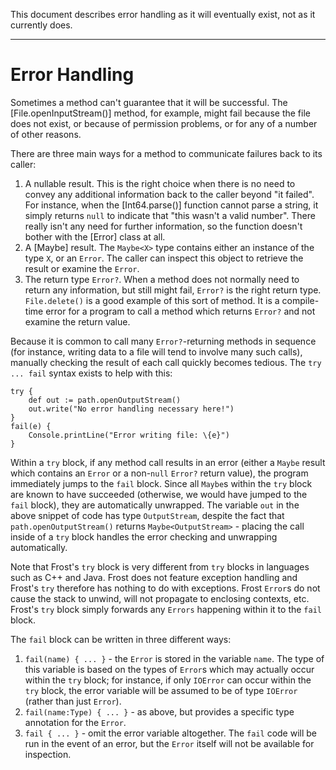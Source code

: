 This document describes error handling as it will eventually exist, not as it
currently does.

--------------------------------------------------------------------------------

Error Handling
==============

Sometimes a method can't guarantee that it will be successful. The [File.openInputStream()] method,
for example, might fail because the file does not exist, or because of permission problems, or for
any of a number of other reasons.

There are three main ways for a method to communicate failures back to its caller:

1. A nullable result. This is the right choice when there is no need to convey any additional
   information back to the caller beyond "it failed". For instance, when the [Int64.parse()]
   function cannot parse a string, it simply returns `null` to indicate that "this wasn't a valid
   number". There really isn't any need for further information, so the function doesn't bother with
   the [Error] class at all.
2. A [Maybe] result. The `Maybe<X>` type contains either an instance of the type `X`, or an `Error`.
   The caller can inspect this object to retrieve the result or examine the `Error`.
3. The return type `Error?`. When a method does not normally need to return any information, but
   still might fail, `Error?` is the right return type. `File.delete()` is a good example of this
   sort of method. It is a compile-time error for a program to call a method which returns `Error?`
   and not examine the return value.

Because it is common to call many `Error?`-returning methods in sequence (for instance, writing data
to a file will tend to involve many such calls), manually checking the result of each call quickly
becomes tedious. The `try ... fail` syntax exists to help with this:

    try {
        def out := path.openOutputStream()
        out.write("No error handling necessary here!")
    }
    fail(e) {
        Console.printLine("Error writing file: \{e}")
    }

Within a `try` block, if any method call results in an error (either a `Maybe` result which contains
an `Error` or a non-`null` `Error?` return value), the program immediately jumps to the `fail`
block. Since all `Maybe`s within the `try` block are known to have succeeded (otherwise, we would
have jumped to the `fail` block), they are automatically unwrapped. The variable `out` in the above
snippet of code has type `OutputStream`, despite the fact that `path.openOutputStream()` returns
`Maybe<OutputStream>` - placing the call inside of a `try` block handles the error checking and
unwrapping automatically.

Note that Frost's `try` block is very different from `try` blocks in languages such as C++ and Java.
Frost does not feature exception handling and Frost's `try` therefore has nothing to do with
exceptions. Frost `Error`s do not cause the stack to unwind, will not propagate to enclosing
contexts, etc. Frost's `try` block simply forwards any `Errors` happening within it to the `fail`
block.

The `fail` block can be written in three different ways:

  1. `fail(name) { ... }` - the `Error` is stored in the variable `name`. The type of this
     variable is based on the types of `Error`s which may actually occur within the `try` block; for
     instance, if only `IOError` can occur within the `try` block, the error variable will be
     assumed to be of type `IOError` (rather than just `Error`).
  2. `fail(name:Type) { ... }` - as above, but provides a specific type annotation for the `Error`.
  3. `fail { ... }` - omit the error variable altogether. The `fail` code will be run in the event
     of an error, but the `Error` itself will not be available for inspection.

